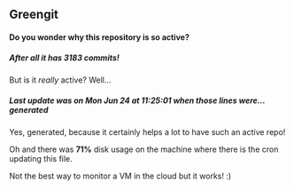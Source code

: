 ## Greengit

#### Do you wonder why this repository is so active?

##### After all it has 3183 commits!

But is it *really* active? Well...

##### Last update was on Mon Jun 24 at 11:25:01 when those lines were... generated

Yes, generated, because it certainly helps a lot to have such an active repo!

Oh and there was **71%** disk usage on the machine
where there is the cron updating this file.

Not the best way to monitor a VM in the cloud but it works! :)

